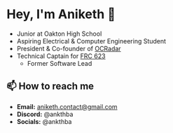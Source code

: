 # Hey, I'm Aniketh 👋
- Junior at Oakton High School
- Aspiring Electrical & Computer Engineering Student
- President & Co-founder of [OCRadar](https://github.com/OCRadar)
- Technical Captain for [FRC 623](https://github.com/CougarProgramming623)
  - Former Software Lead

## 📫 How to reach me
- **Email:** [aniketh.contact@gmail.com](mailto:aniketh.contact@gmail.com)
- **Discord:** @ankthba
- **Socials:** @ankthba
